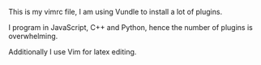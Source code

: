 This is my vimrc file, I am using Vundle to install a lot of plugins.

I program in JavaScript, C++ and Python, hence the number of plugins is overwhelming.

Additionally I use Vim for latex editing.
